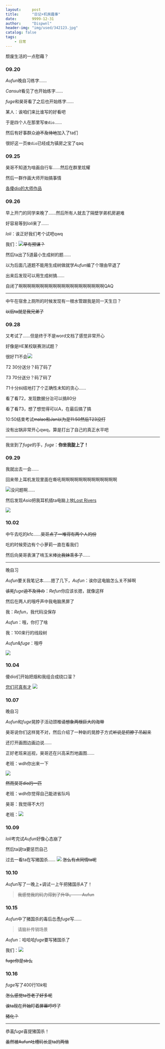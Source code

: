 ```yaml
---
layout:     post
title:      "日记+机房趣事"
date:       9999-12-31
author:     "Dispwnl"
header-img: "img/used/342123.jpg"
catalog: false
tags:
    - 日常
---
```


颓废生活的一点慰藉？

### $09.20$

$Aufun$晚自习练字……

$Cansult$看见了也开始练字……

$fuge$和昊哥看了之后也开始练字……

某人：诶咱们来比谁写的好看吧

于是四个人在那里写<code>傻dio</code>……

然后有好事群众~~迫不及待地~~加入了ta们

很好这一页<code>傻dio</code>已经成为镇房之宝了qaq

### $09.25$
昊哥不知道为啥画自行车……然后在群里炫耀

然后一群作画大师开始搞事情

[各傻dio的大师作品](https://a-failure.github.io/2018/09/26/%E5%82%BBdio%E7%94%BB-%E5%A4%A7%E5%B8%88%E4%BD%9C/)

### $09.26$
早上开门的同学来晚了……然后所有人就去了隔壁学弟机房避难

好容易等到$loli$来了……

$loli$：诶正好我们考个试吧qwq

我们：![](/img/1213.jpg)~~早有预谋？~~

然后ta出了$5$道最小生成树的题……

以为后面几道题不能用生成树做就学$Aufun$编了个理由早退了

出来后发现可以用生成树搞……

自闭了啊啊啊啊啊啊啊啊啊啊啊啊啊啊啊啊啊啊啊啊QAQ

------------
中午在宿舍上厕所的时候发现有一根水管跟我是同一天生日？

~~以后ta就是我兄弟了~~

### $09.28$
又考试了……但是终于不是word文档了感觉非常开心

好像是HE某校联赛测试题？

很好$T1$不会![](/img/4563333.jpg)

$T2$ 30分送分？码了码了

$T3$ 70分送分？码了码了

$T1$十分纠结地打了个正确性未知的贪心……

看了看$T2$，发现数据分治可以搞80分

看了看$T3$，想了想觉得可以A，在最后搞了搞

10:50结束考试~~malao和Jan以为是11:50然后T23没打~~

没有出锅非常开心qwq，算是打出了自己的真正水平吧

------------
我坐到了$fuge$的手，$fuge$：**你坐我腚上了！**

### $09.29$
我就出去一会……

回来带上耳机发现里面在嘶吼啊啊啊啊啊啊啊啊啊啊啊啊啊

![](/img/qwq/染.png)没问题啊……

然后发现$Asia$把我耳机插ta电脑上放[Lost Rivers](https://music.163.com/#/song?id=4466749)

![](/img/大刀.jpg)

### $10.02$
中午去吃的kfc……~~昊哥点了一堆得有两个人的份~~

吃的时候旁边有个小萝莉一直在看我们

然后向昊哥表演了啃玉米棒~~比我妹乖多了~~……

-----------
晚自习

$Aufun$要关我笔记本……摁了几下，$Aufun$：诶你这电脑怎么关不掉啊

~~该死~~$fuge$~~迫不及待の~~：$Refun$你应该长摁，就像这样

然后在两人的哦呼声中我电脑黑屏了

我：$Refun$，我代码没保存

$Aufun$：哦，你打了啥

我：100来行的线段树

$Aufun$&$fuge$：哦呼

![](/img/112.jpg)

### $10.04$
傻dio们开始把烟和我组合成绕口溜？

[您们可真有才](https://a-failure.github.io/img/qwq/smoke.jpg)
![](/img/4563333.jpg)

### $10.07$
晚自习

$Aufun$和$fuge$晃脖子活动颈椎~~请想象两根巨大的海带~~

昊哥说你们这样晃不对，然后介绍了一种新的晃脖子方式~~听说是把脖子吊起来~~

还打开画图边画边说……

正好老班来巡视，昊哥还在兴高采烈地画图……

老班：wdh你出来一下

![](/img/1234.jpg)

~~然而昊哥dio的一匹~~

老班：wdh你觉得自己能进省队吗

昊哥：我觉得不大行

老班：![](/img/？？？？？.jpg)

### $10.09$

$loli$考完试$Aufun$好像心态崩了

然后ta说ta要惩罚自己

过去一看ta在写猪国杀……
![](/img/4563333.jpg)
~~怎么有点同情ta呢~~

### $10.10$

$Aufun$写了一晚上+调试一上午把猪国杀A了！

>~~我感觉我的码力得到了升华。——Aufun~~

### $10.15$
$Aufun$中了猪国杀的毒后怂恿$fuge$写……

>请脑补传销场景

$Aufun$：哈哈哈$fuge$要写猪国杀了

我们：![](/img/？？？？？.jpg)

~~fuge你是sb么~~

### $10.16$

$fuge$写了$400$行$10k$啦

~~怎么感觉ta苍老了好多呢~~

~~诶ta现在开始盯着屏幕哼哼了~~

~~猪化？~~

------------
恭喜$fuge$喜提猪国杀！

~~虽然被Aufun吐槽码长是ta的两倍~~
